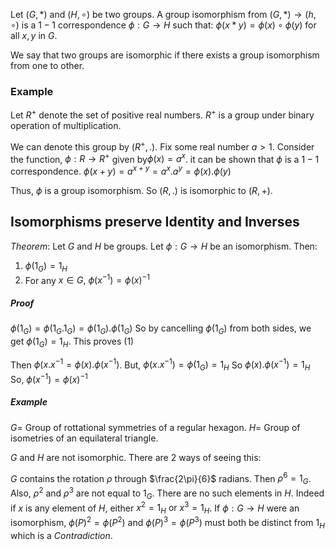 Let $(G,*)$ and $(H,\circ)$ be two groups. A group isomorphism from $(G,*) \to (h,\circ)$ is a $1-1$ correspondence $\phi:G \to H$ such that:
$\phi(x*y) = \phi(x) \circ \phi(y)$ for all $x,y$ in $G$.

We say that two groups are isomorphic if there exists a group isomorphism from one to other.

### Example

Let $R^{+}$ denote the set of positive real numbers. $R^{+}$ is a group under binary operation of multiplication.

We can denote this group by $(R^{+},.)$. Fix some real number $a>1$. Consider the function, $\phi: R \to R^{+}$ given by$\phi(x) = a^{x}$. it can be shown that $\phi$ is a $1-1$ correspondence.
$\phi(x+y) =a^{x+y} = a^{x}.a^{y}=\phi(x).\phi(y)$

Thus, $\phi$ is a group isomorphism. So $(R,.)$ is isomorphic to $(R,+)$.

## Isomorphisms preserve Identity and Inverses

$Theorem:$ Let $G$ and $H$ be groups. Let $\phi: G \to H$ be an isomorphism. Then:
1. $\phi(1_{G}) = 1_{H}$
2. For any $x \in G \text{, } \phi(x ^{-1})=\phi(x)^{-1}$

##### Proof

$\phi(1_{G}) =\phi(1_{G}.1_{G}) =\phi(1_{G}).\phi(1_{G})$
So by cancelling $\phi(1_{G})$ from both sides, we get $\phi(1_{G}) =1_{H}$. This proves (1)

Then $\phi(x.x ^{-1} = \phi(x).\phi(x^{-1})$.
But, $\phi(x.x ^{-1})=\phi(1_{G})=1_{H}$
So $\phi(x).\phi(x ^{-1}) =1_{H}$
So, $\phi(x ^{-1})=\phi(x)^{-1}$

##### Example

$G =$ Group of rottational symmetries of a regular hexagon.
$H =$ Group of isometries of an equilateral triangle.

$G \text{ and } H$ are not isomorphic. There are 2 ways of seeing this:

$G$ contains the rotation $\rho$ through $\frac{2\pi}{6}$ radians.
Then $\rho^{6}=1_{G}$. Also, $\rho^{2}$ and $\rho^{3}$ are not equal to $1_{G}$. There are no  such elements in $H$. Indeed if $x$ is any element of $H$, either $x^{2} =1_{H} \text{ or } x^{3}=1_{H}$.
If $\phi: G \to H$ were an isomorphism, $\phi(P)^{2}= \phi(P^{2})$ and $\phi(P)^{3} =\phi(P^{3})$ must both be distinct from $1_{H}$ which is a $Contradiction$.

